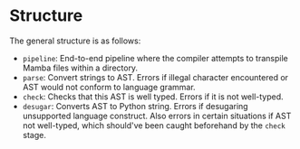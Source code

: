 # Structure

The general structure is as follows:

- `pipeline`: End-to-end pipeline where the compiler attempts to transpile Mamba files within a directory.
- `parse`: Convert strings to AST. Errors if illegal character encountered or AST would not conform to language grammar.
- `check`: Checks that this AST is well typed. Errors if it is not well-typed.
- `desugar`: Converts AST to Python string. Errors if desugaring unsupported language construct. Also errors in certain
  situations if AST not well-typed, which should've been caught beforehand by the `check` stage.
